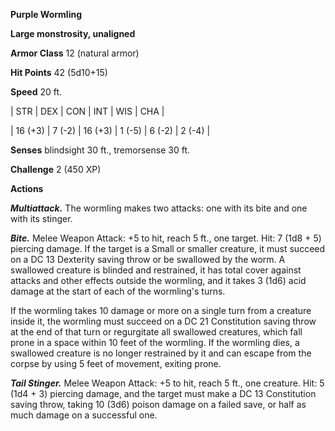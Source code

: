 **Purple Wormling**

**Large monstrosity, unaligned**

**Armor Class** 12 (natural armor)

**Hit Points** 42 (5d10+15)

**Speed** 20 ft.

|   STR   |   DEX   |   CON   |   INT   |   WIS   |   CHA   |
  
| 16 (+3) | 7 (-2) | 16 (+3) | 1 (-5) | 6 (-2) | 2 (-4) |

**Senses** blindsight 30 ft., tremorsense 30 ft.

**Challenge** 2 (450 XP)

**Actions**

***Multiattack.*** The wormling makes two attacks: one with its bite and one with its stinger.

***Bite.*** Melee Weapon Attack: +5 to hit, reach 5 ft., one target. Hit: 7 (1d8 + 5) piercing damage. If the target is a Small or smaller creature, it must succeed on a DC 13 Dexterity saving throw or be swallowed by the worm. A swallowed creature is blinded and restrained, it has total cover against attacks and other effects outside the wormling, and it takes 3 (1d6) acid damage at the start of each of the wormling's turns.

If the wormling takes 10 damage or more on a single turn from a creature inside it, the wormling must succeed on a DC 21 Constitution saving throw at the end of that turn or regurgitate all swallowed creatures, which fall prone in a space within 10 feet of the wormling. If the wormling dies, a swallowed creature is no longer restrained by it and can escape from the corpse by using 5 feet of movement, exiting prone.

***Tail Stinger.*** Melee Weapon Attack: +5 to hit, reach 5 ft., one creature. Hit: 5 (1d4 + 3) piercing damage, and the target must make a DC 13 Constitution saving throw, taking 10 (3d6) poison damage on a failed save, or half as much damage on a successful one.

